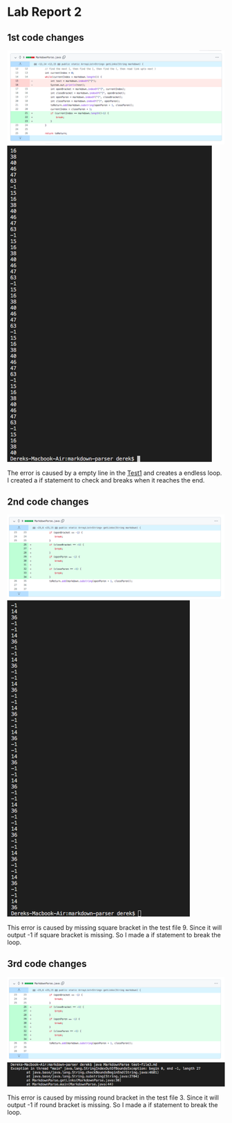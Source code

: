 # Lab Report 2
## 1st code changes
![Image](week-4-lab-report-2-1.png)
![Image](week-4-lab-report-2-2.png)

The error is caused by a empty line in the [Test1](test-file.md) and creates a endless loop. I created a if statement to check and breaks when it reaches the end.

## 2nd code changes
![Image](week-4-lab-report-2-3.png)
![Image](week-4-lab-report-2-4.png)

This error is caused by missing square bracket in the test file 9. Since it will output -1 if square bracket is missing. So I made a if statement to break the loop.

## 3rd code changes
![Image](week-4-lab-report-2-5.png)
![Image](week-4-lab-report-2-6.png)

This error is caused by missing round bracket in the test file 3. Since it will output -1 if round bracket is missing. So I made a if statement to break the loop.
